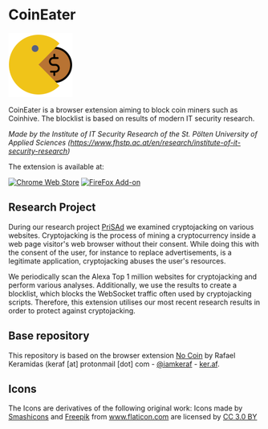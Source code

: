 # CoinEater
![](/src/img/logo_base.png?raw=true)

CoinEater is a browser extension aiming to block coin miners such as Coinhive. The blocklist is based on results of modern IT security research.

*Made by the Institute of IT Security Research of the St. Pölten University of Applied Sciences (https://www.fhstp.ac.at/en/research/institute-of-it-security-research)*

The extension is available at: 

[![Chrome Web Store](https://developer.chrome.com/webstore/images/ChromeWebStore_BadgeWBorder_v2_206x58.png)](https://chrome.google.com/webstore/detail/coineater/mphghokdjcoojfjbmldmjodgmbjchnlp) [![FireFox Add-on](https://addons.cdn.mozilla.net/static/img/addons-buttons/AMO-button_1.png)](https://addons.mozilla.org/de/firefox/addon/coineater/)

## Research Project
During our research project [PriSAd](https://www.fhstp.ac.at/en/research/projects-1/prisad-privacy-and-security-in-online-advertising) we examined cryptojacking on various websites. Cryptojacking is the process of mining a cryptocurrency inside a web page visitor's web browser without their consent. While doing this with the consent of the user, for instance to replace advertisements, is a legitimate application, cryptojacking abuses the user's resources. 

We periodically scan the Alexa Top 1 million websites for cryptojacking and perform various analyses. Additionally, we use the results to create a blocklist, which blocks the WebSocket traffic often used by cryptojacking scripts. Therefore, this extension utilises our most recent research results in order to protect against cryptojacking.

## Base repository
This repository is based on the browser extension [No Coin](https://github.com/keraf/NoCoin) by Rafael Keramidas (keraf [at] protonmail [dot] com - [@iamkeraf](https://www.twitter.com/iamkeraf) - [ker.af](https://ker.af/).

## Icons
The Icons are derivatives of the following original work:
Icons made by <a href="https://www.flaticon.com/authors/smashicons" title="Smashicons">Smashicons</a> and <a href="http://www.freepik.com" title="Freepik">Freepik</a>  from <a href="https://www.flaticon.com/" title="Flaticon">www.flaticon.com</a> are licensed by <a href="http://creativecommons.org/licenses/by/3.0/" title="Creative Commons BY 3.0" target="_blank">CC 3.0 BY</a>
